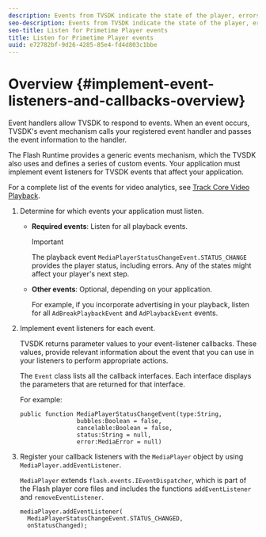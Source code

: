 ```yaml
---
description: Events from TVSDK indicate the state of the player, errors that occur, the completion of actions that you have requested, such as a video starting to play, or actions that occur implicitly, such as an ad completing.
seo-description: Events from TVSDK indicate the state of the player, errors that occur, the completion of actions that you have requested, such as a video starting to play, or actions that occur implicitly, such as an ad completing.
seo-title: Listen for Primetime Player events
title: Listen for Primetime Player events
uuid: e72782bf-9d26-4285-85e4-fd4d803c1bbe
---
```


# Overview {#implement-event-listeners-and-callbacks-overview}

Event handlers allow TVSDK to respond to events. When an event occurs, TVSDK's event mechanism calls your registered event handler and passes the event information to the handler.

The Flash Runtime provides a generic events mechanism, which the TVSDK also uses and defines a series of custom events. Your application must implement event listeners for TVSDK events that affect your application.

For a complete list of the events for video analytics, see [Track Core Video Playback](https://marketing.adobe.com/resources/help/en_US/sc/appmeasurement/hbvideo/c_vhl_track-core-vid-playback.html). 

1. Determine for which events your application must listen.

    * **Required events**: Listen for all playback events.     
    
      >[!IMPORTANT]
      >
      >The playback event `MediaPlayerStatusChangeEvent.STATUS_CHANGE` provides the player status, including errors. Any of the states might affect your player's next step.

    * **Other events**: Optional, depending on your application.

      For example, if you incorporate advertising in your playback, listen for all `AdBreakPlaybackEvent` and `AdPlaybackEvent` events.

1. Implement event listeners for each event.

   TVSDK returns parameter values to your event-listener callbacks. These values, provide relevant information about the event that you can use in your listeners to perform appropriate actions.

   The `Event` class lists all the callback interfaces. Each interface displays the parameters that are returned for that interface.

   For example: 

   ```
   public function MediaPlayerStatusChangeEvent(type:String,  
                   bubbles:Boolean = false,  
                   cancelable:Boolean = false,  
                   status:String = null,  
                   error:MediaError = null) 
   
   ```

1. Register your callback listeners with the `MediaPlayer` object by using `MediaPlayer.addEventListener`.

   `MediaPlayer` extends `flash.events.IEventDispatcher`, which is part of the Flash player core files and includes the functions `addEventListener` and `removeEventListener`. 

   ```
   mediaPlayer.addEventListener( 
     MediaPlayerStatusChangeEvent.STATUS_CHANGED,  
     onStatusChanged);
   ```


